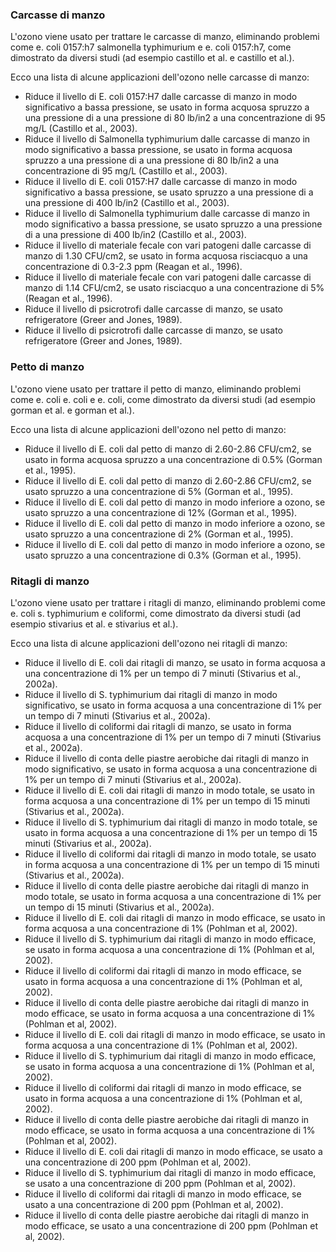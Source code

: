 ### Carcasse di manzo

L'ozono viene usato per trattare le carcasse di manzo, eliminando problemi come e. coli 0157:h7 salmonella typhimurium e e. coli 0157:h7, come dimostrato da diversi studi (ad esempio castillo et al. e castillo et al.).

Ecco una lista di alcune applicazioni dell'ozono nelle carcasse di manzo:

-  Riduce il livello di E. coli 0157:H7 dalle carcasse di manzo in modo significativo a bassa pressione, se usato in forma acquosa spruzzo a una pressione di a una pressione di 80 lb/in2 a una concentrazione di 95 mg/L (Castillo et al., 2003). 
-  Riduce il livello di Salmonella typhimurium dalle carcasse di manzo in modo significativo a bassa pressione, se usato in forma acquosa spruzzo a una pressione di a una pressione di 80 lb/in2 a una concentrazione di 95 mg/L (Castillo et al., 2003). 
-  Riduce il livello di E. coli 0157:H7 dalle carcasse di manzo in modo significativo a bassa pressione, se usato spruzzo a una pressione di a una pressione di 400 lb/in2 (Castillo et al., 2003). 
-  Riduce il livello di Salmonella typhimurium dalle carcasse di manzo in modo significativo a bassa pressione, se usato spruzzo a una pressione di a una pressione di 400 lb/in2 (Castillo et al., 2003). 
-  Riduce il livello di materiale fecale con vari patogeni dalle carcasse di manzo di 1.30 CFU/cm2, se usato in forma acquosa risciacquo a una concentrazione di 0.3-2.3 ppm (Reagan et al., 1996). 
-  Riduce il livello di materiale fecale con vari patogeni dalle carcasse di manzo di 1.14 CFU/cm2, se usato risciacquo a una concentrazione di 5% (Reagan et al., 1996). 
-  Riduce il livello di psicrotrofi dalle carcasse di manzo, se usato refrigeratore (Greer and Jones, 1989). 
-  Riduce il livello di psicrotrofi dalle carcasse di manzo, se usato refrigeratore (Greer and Jones, 1989). 


### Petto di manzo

L'ozono viene usato per trattare il petto di manzo, eliminando problemi come e. coli e. coli e e. coli, come dimostrato da diversi studi (ad esempio gorman et al. e gorman et al.).

Ecco una lista di alcune applicazioni dell'ozono nel petto di manzo:

-  Riduce il livello di E. coli dal petto di manzo di 2.60-2.86 CFU/cm2, se usato in forma acquosa spruzzo a una concentrazione di 0.5% (Gorman et al., 1995). 
-  Riduce il livello di E. coli dal petto di manzo di 2.60-2.86 CFU/cm2, se usato spruzzo a una concentrazione di 5% (Gorman et al., 1995). 
-  Riduce il livello di E. coli dal petto di manzo in modo inferiore a ozono, se usato spruzzo a una concentrazione di 12% (Gorman et al., 1995). 
-  Riduce il livello di E. coli dal petto di manzo in modo inferiore a ozono, se usato spruzzo a una concentrazione di 2% (Gorman et al., 1995). 
-  Riduce il livello di E. coli dal petto di manzo in modo inferiore a ozono, se usato spruzzo a una concentrazione di 0.3% (Gorman et al., 1995). 


### Ritagli di manzo

L'ozono viene usato per trattare i ritagli di manzo, eliminando problemi come e. coli s. typhimurium e coliformi, come dimostrato da diversi studi (ad esempio stivarius et al. e stivarius et al.).

Ecco una lista di alcune applicazioni dell'ozono nei ritagli di manzo:

-  Riduce il livello di E. coli dai ritagli di manzo, se usato in forma acquosa a una concentrazione di 1% per un tempo di 7 minuti (Stivarius et al., 2002a). 
-  Riduce il livello di S. typhimurium dai ritagli di manzo in modo significativo, se usato in forma acquosa a una concentrazione di 1% per un tempo di 7 minuti (Stivarius et al., 2002a). 
-  Riduce il livello di coliformi dai ritagli di manzo, se usato in forma acquosa a una concentrazione di 1% per un tempo di 7 minuti (Stivarius et al., 2002a). 
-  Riduce il livello di conta delle piastre aerobiche dai ritagli di manzo in modo significativo, se usato in forma acquosa a una concentrazione di 1% per un tempo di 7 minuti (Stivarius et al., 2002a). 
-  Riduce il livello di E. coli dai ritagli di manzo in modo totale, se usato in forma acquosa a una concentrazione di 1% per un tempo di 15 minuti (Stivarius et al., 2002a). 
-  Riduce il livello di S. typhimurium dai ritagli di manzo in modo totale, se usato in forma acquosa a una concentrazione di 1% per un tempo di 15 minuti (Stivarius et al., 2002a). 
-  Riduce il livello di coliformi dai ritagli di manzo in modo totale, se usato in forma acquosa a una concentrazione di 1% per un tempo di 15 minuti (Stivarius et al., 2002a). 
-  Riduce il livello di conta delle piastre aerobiche dai ritagli di manzo in modo totale, se usato in forma acquosa a una concentrazione di 1% per un tempo di 15 minuti (Stivarius et al., 2002a). 
-  Riduce il livello di E. coli dai ritagli di manzo in modo efficace, se usato in forma acquosa a una concentrazione di 1% (Pohlman et al, 2002). 
-  Riduce il livello di S. typhimurium dai ritagli di manzo in modo efficace, se usato in forma acquosa a una concentrazione di 1% (Pohlman et al, 2002). 
-  Riduce il livello di coliformi dai ritagli di manzo in modo efficace, se usato in forma acquosa a una concentrazione di 1% (Pohlman et al, 2002). 
-  Riduce il livello di conta delle piastre aerobiche dai ritagli di manzo in modo efficace, se usato in forma acquosa a una concentrazione di 1% (Pohlman et al, 2002). 
-  Riduce il livello di E. coli dai ritagli di manzo in modo efficace, se usato in forma acquosa a una concentrazione di 1% (Pohlman et al, 2002). 
-  Riduce il livello di S. typhimurium dai ritagli di manzo in modo efficace, se usato in forma acquosa a una concentrazione di 1% (Pohlman et al, 2002). 
-  Riduce il livello di coliformi dai ritagli di manzo in modo efficace, se usato in forma acquosa a una concentrazione di 1% (Pohlman et al, 2002). 
-  Riduce il livello di conta delle piastre aerobiche dai ritagli di manzo in modo efficace, se usato in forma acquosa a una concentrazione di 1% (Pohlman et al, 2002). 
-  Riduce il livello di E. coli dai ritagli di manzo in modo efficace, se usato a una concentrazione di 200 ppm (Pohlman et al, 2002). 
-  Riduce il livello di S. typhimurium dai ritagli di manzo in modo efficace, se usato a una concentrazione di 200 ppm (Pohlman et al, 2002). 
-  Riduce il livello di coliformi dai ritagli di manzo in modo efficace, se usato a una concentrazione di 200 ppm (Pohlman et al, 2002). 
-  Riduce il livello di conta delle piastre aerobiche dai ritagli di manzo in modo efficace, se usato a una concentrazione di 200 ppm (Pohlman et al, 2002). 


